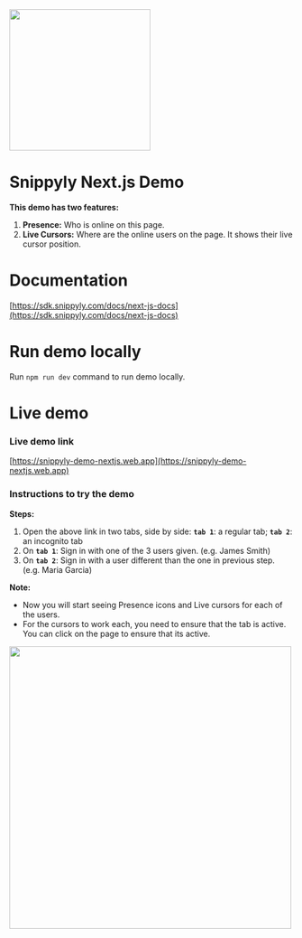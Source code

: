 <img src="https://snippyly.com/assets/logo/logo_colored_black.svg" width="250">


# Snippyly Next.js Demo
**This demo has two features:**
1. **Presence:** Who is online on this page.
2. **Live Cursors:** Where are the online users on the page. It shows their live cursor position.

# Documentation

[https://sdk.snippyly.com/docs/next-js-docs](https://sdk.snippyly.com/docs/next-js-docs)

# Run demo locally

Run `npm run dev` command to run demo locally.


# Live demo

### Live demo link
[https://snippyly-demo-nextjs.web.app](https://snippyly-demo-nextjs.web.app)

### Instructions to try the demo

**Steps:**
1. Open the above link in two tabs, side by side: **`tab 1`**: a regular tab; **`tab 2`**: an incognito tab
2. On **`tab 1`**: Sign in with one of the 3 users given. (e.g. James Smith)
3. On **`tab 2`**: Sign in with a user different than the one in previous step. (e.g. Maria Garcia)

**Note:**
* Now you will start seeing Presence icons and Live cursors for each of the users.
* For the cursors to work each, you need to ensure that the tab is active. You can click on the page to ensure that its active.

<img src="https://snippyly.com/assets/images/react-demo.gif" width="500">
